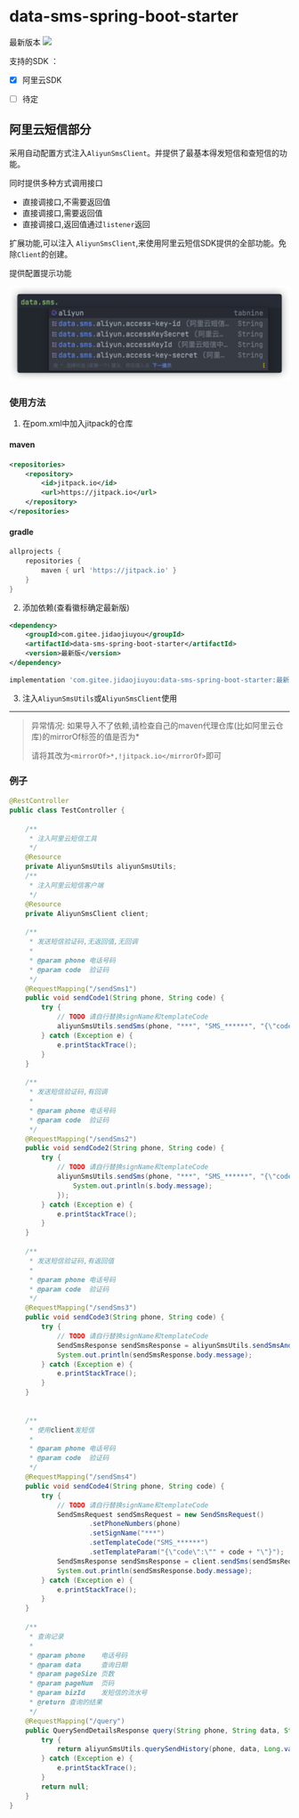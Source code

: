 # data-sms-spring-boot-starter

最新版本 [![](https://jitpack.io/v/com.gitee.jidaojiuyou/data-sms-spring-boot-starter.svg)](https://jitpack.io/#com.gitee.jidaojiuyou/data-sms-spring-boot-starter)

支持的SDK ： 
- [x] 阿里云SDK
- [ ] 待定


## 阿里云短信部分
采用自动配置方式注入`AliyunSmsClient`。并提供了最基本得发短信和查短信的功能。

同时提供多种方式调用接口

- 直接调接口,不需要返回值
- 直接调接口,需要返回值
- 直接调接口,返回值通过`listener`返回

扩展功能,可以注入 `AliyunSmsClient`,来使用阿里云短信SDK提供的全部功能。免除`Client`的创建。

提供配置提示功能

![提示功能](doc/img/tips.png)

### 使用方法

1. 在pom.xml中加入jitpack的仓库

#### maven 
```xml
<repositories>
    <repository>
        <id>jitpack.io</id>
        <url>https://jitpack.io</url>
    </repository>
</repositories>
```
#### gradle

```gradle
allprojects {
    repositories {
        maven { url 'https://jitpack.io' }
    }
}
```

2. 添加依赖(查看徽标确定最新版)

```xml
<dependency>
    <groupId>com.gitee.jidaojiuyou</groupId>
    <artifactId>data-sms-spring-boot-starter</artifactId>
    <version>最新版</version>
</dependency>
```

```gradle
implementation 'com.gitee.jidaojiuyou:data-sms-spring-boot-starter:最新版'
```

3. 注入`AliyunSmsUtils`或`AliyunSmsClient`使用

--- 

> 异常情况: 如果导入不了依赖,请检查自己的maven代理仓库(比如阿里云仓库)的mirrorOf标签的值是否为*
> 
> 请将其改为`<mirrorOf>*,!jitpack.io</mirrorOf>`即可

### 例子

```java
@RestController
public class TestController {

    /**
     * 注入阿里云短信工具
     */
    @Resource
    private AliyunSmsUtils aliyunSmsUtils;
    /**
     * 注入阿里云短信客户端
     */
    @Resource
    private AliyunSmsClient client;

    /**
     * 发送短信验证码,无返回值,无回调
     *
     * @param phone 电话号码
     * @param code  验证码
     */
    @RequestMapping("/sendSms1")
    public void sendCode1(String phone, String code) {
        try {
            // TODO 请自行替换signName和templateCode
            aliyunSmsUtils.sendSms(phone, "***", "SMS_******", "{\"code\":\"" + code + "\"}");
        } catch (Exception e) {
            e.printStackTrace();
        }
    }

    /**
     * 发送短信验证码,有回调
     *
     * @param phone 电话号码
     * @param code  验证码
     */
    @RequestMapping("/sendSms2")
    public void sendCode2(String phone, String code) {
        try {
            // TODO 请自行替换signName和templateCode
            aliyunSmsUtils.sendSms(phone, "***", "SMS_******", "{\"code\":\"" + code + "\"}", s -> {
                System.out.println(s.body.message);
            });
        } catch (Exception e) {
            e.printStackTrace();
        }
    }

    /**
     * 发送短信验证码,有返回值
     *
     * @param phone 电话号码
     * @param code  验证码
     */
    @RequestMapping("/sendSms3")
    public void sendCode3(String phone, String code) {
        try {
            // TODO 请自行替换signName和templateCode
            SendSmsResponse sendSmsResponse = aliyunSmsUtils.sendSmsAndReturnResponse(phone, "***", "SMS_******", "{\"code\":\"" + code + "\"}");
            System.out.println(sendSmsResponse.body.message);
        } catch (Exception e) {
            e.printStackTrace();
        }
    }


    /**
     * 使用client发短信
     *
     * @param phone 电话号码
     * @param code  验证码
     */
    @RequestMapping("/sendSms4")
    public void sendCode4(String phone, String code) {
        try {
            // TODO 请自行替换signName和templateCode
            SendSmsRequest sendSmsRequest = new SendSmsRequest()
                    .setPhoneNumbers(phone)
                    .setSignName("***")
                    .setTemplateCode("SMS_******")
                    .setTemplateParam("{\"code\":\"" + code + "\"}");
            SendSmsResponse sendSmsResponse = client.sendSms(sendSmsRequest);
            System.out.println(sendSmsResponse.body.message);
        } catch (Exception e) {
            e.printStackTrace();
        }
    }

    /**
     * 查询记录
     *
     * @param phone    电话号码
     * @param data     查询日期
     * @param pageSize 页数
     * @param pageNum  页码
     * @param bizId    发短信的流水号
     * @return 查询的结果
     */
    @RequestMapping("/query")
    public QuerySendDetailsResponse query(String phone, String data, String pageSize, String pageNum, String bizId) {
        try {
            return aliyunSmsUtils.querySendHistory(phone, data, Long.valueOf(pageSize), Long.valueOf(pageNum), bizId);
        } catch (Exception e) {
            e.printStackTrace();
        }
        return null;
    }
}
```